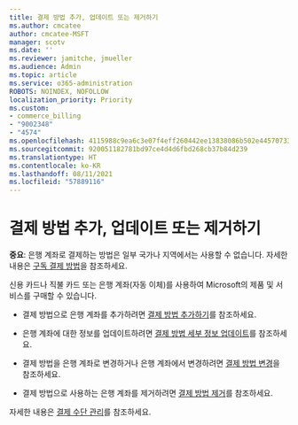 ```yaml
---
title: 결제 방법 추가, 업데이트 또는 제거하기
ms.author: cmcatee
author: cmcatee-MSFT
manager: scotv
ms.date: ''
ms.reviewer: jamitche, jmueller
ms.audience: Admin
ms.topic: article
ms.service: o365-administration
ROBOTS: NOINDEX, NOFOLLOW
localization_priority: Priority
ms.custom:
- commerce_billing
- "9002348"
- "4574"
ms.openlocfilehash: 4115988c9ea6c3e07f4eff260442ee13838086b502e4457073307978c1e3e01b
ms.sourcegitcommit: 920051182781bd97ce4d4d6fbd268cb37b84d239
ms.translationtype: HT
ms.contentlocale: ko-KR
ms.lasthandoff: 08/11/2021
ms.locfileid: "57889116"
---
```

# <a name="add-update-or-remove-payment-method"></a>결제 방법 추가, 업데이트 또는 제거하기

**중요**: 은행 계좌로 결제하는 방법은 일부 국가나 지역에서는 사용할 수 없습니다. 자세한 내용은 [구독 결제 방법](https://docs.microsoft.com/microsoft-365/commerce/billing-and-payments/pay-for-your-subscription)을 참조하세요. 

신용 카드나 직불 카드 또는 은행 계좌(자동 이체)를 사용하여 Microsoft의 제품 및 서비스를 구매할 수 있습니다.

- 결제 방법으로 은행 계좌를 추가하려면 [결제 방법 추가하기](https://docs.microsoft.com/microsoft-365/commerce/billing-and-payments/manage-payment-methods#add-a-payment-method)를 참조하세요.

- 은행 계좌에 대한 정보를 업데이트하려면 [결제 방법 세부 정보 업데이트](https://docs.microsoft.com/microsoft-365/commerce/billing-and-payments/manage-payment-methods#update-payment-method-details)를 참조하세요.

- 결제 방법을 은행 계좌로 변경하거나 은행 계좌에서 변경하려면 [결제 방법 변경](https://docs.microsoft.com/microsoft-365/commerce/billing-and-payments/manage-payment-methods#replace-a-payment-method)을 참조하세요.

- 결제 방법으로 사용하는 은행 계좌를 제거하려면 [결제 방법 제거](https://docs.microsoft.com/microsoft-365/commerce/billing-and-payments/manage-payment-methods#delete-a-payment-method)를 참조하세요.

자세한 내용은 [결제 수단 관리](https://docs.microsoft.com/microsoft-365/commerce/billing-and-payments/manage-payment-methods)를 참조하세요.
